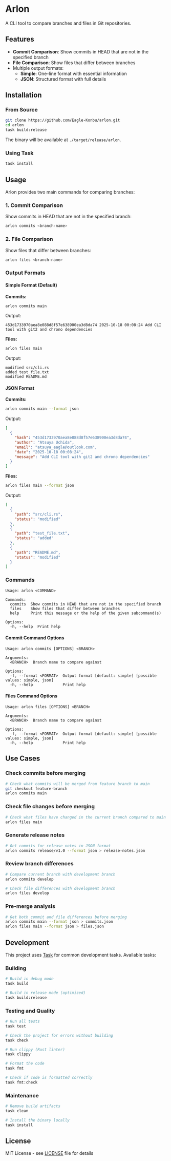 # Arlon

A CLI tool to compare branches and files in Git repositories.

## Features

- **Commit Comparison**: Show commits in HEAD that are not in the specified branch
- **File Comparison**: Show files that differ between branches
- Multiple output formats:
  - **Simple**: One-line format with essential information
  - **JSON**: Structured format with full details

## Installation

### From Source

```bash
git clone https://github.com/Eagle-Konbu/arlon.git
cd arlon
task build:release
```

The binary will be available at `./target/release/arlon`.

### Using Task

```bash
task install
```

## Usage

Arlon provides two main commands for comparing branches:

### 1. Commit Comparison

Show commits in HEAD that are not in the specified branch:

```bash
arlon commits <branch-name>
```

### 2. File Comparison

Show files that differ between branches:

```bash
arlon files <branch-name>
```

### Output Formats

#### Simple Format (Default)

**Commits:**
```bash
arlon commits main
```

Output:
```
453d1733970aea8e088d8f57e638900ea3d8da74 2025-10-18 00:08:24 Add CLI tool with git2 and chrono dependencies
```

**Files:**
```bash
arlon files main
```

Output:
```
modified src/cli.rs
added test_file.txt
modified README.md
```

#### JSON Format

**Commits:**
```bash
arlon commits main --format json
```

Output:
```json
[
  {
    "hash": "453d1733970aea8e088d8f57e638900ea3d8da74",
    "author": "Atsuya Uchida",
    "email": "atsuya_eagle@outlook.com",
    "date": "2025-10-18 00:08:24",
    "message": "Add CLI tool with git2 and chrono dependencies"
  }
]
```

**Files:**
```bash
arlon files main --format json
```

Output:
```json
[
  {
    "path": "src/cli.rs",
    "status": "modified"
  },
  {
    "path": "test_file.txt",
    "status": "added"
  },
  {
    "path": "README.md",
    "status": "modified"
  }
]
```

### Commands

```
Usage: arlon <COMMAND>

Commands:
  commits  Show commits in HEAD that are not in the specified branch
  files    Show files that differ between branches
  help     Print this message or the help of the given subcommand(s)

Options:
  -h, --help  Print help
```

#### Commit Command Options

```
Usage: arlon commits [OPTIONS] <BRANCH>

Arguments:
  <BRANCH>  Branch name to compare against

Options:
  -f, --format <FORMAT>  Output format [default: simple] [possible values: simple, json]
  -h, --help             Print help
```

#### Files Command Options

```
Usage: arlon files [OPTIONS] <BRANCH>

Arguments:
  <BRANCH>  Branch name to compare against

Options:
  -f, --format <FORMAT>  Output format [default: simple] [possible values: simple, json]
  -h, --help             Print help
```

## Use Cases

### Check commits before merging

```bash
# Check what commits will be merged from feature branch to main
git checkout feature-branch
arlon commits main
```

### Check file changes before merging

```bash
# Check what files have changed in the current branch compared to main
arlon files main
```

### Generate release notes

```bash
# Get commits for release notes in JSON format
arlon commits release/v1.0 --format json > release-notes.json
```

### Review branch differences

```bash
# Compare current branch with development branch
arlon commits develop

# Check file differences with development branch
arlon files develop
```

### Pre-merge analysis

```bash
# Get both commit and file differences before merging
arlon commits main --format json > commits.json
arlon files main --format json > files.json
```

## Development

This project uses [Task](https://taskfile.dev/) for common development tasks. Available tasks:

### Building

```bash
# Build in debug mode
task build

# Build in release mode (optimized)
task build:release
```

### Testing and Quality

```bash
# Run all tests
task test

# Check the project for errors without building
task check

# Run clippy (Rust linter)
task clippy

# Format the code
task fmt

# Check if code is formatted correctly
task fmt:check
```

### Maintenance

```bash
# Remove build artifacts
task clean

# Install the binary locally
task install
```


## License

MIT License - see [LICENSE](LICENSE) file for details
